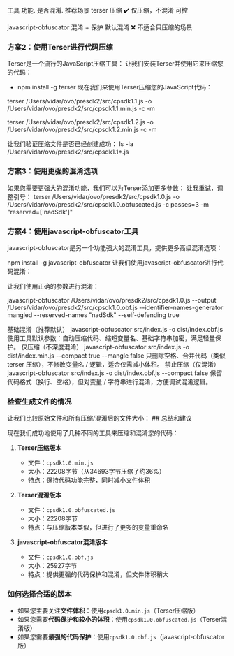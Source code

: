 工具     功能. 是否混淆. 推荐场景
terser 压缩 ✔️ 仅压缩，不混淆 可控

javascript-obfuscator 混淆 + 保护 默认混淆 ❌ 不适合只压缩的场景


### 方案2：使用Terser进行代码压缩

Terser是一个流行的JavaScript压缩工具：
 让我们安装Terser并使用它来压缩您的代码： 
 - npm install -g terser
 现在我们来使用Terser压缩您的JavaScript代码： 

terser /Users/vidar/ovo/presdk2/src/cpsdk1.1.js -o /Users/vidar/ovo/presdk2/src/cpsdk1.1.min.js -c -m

terser /Users/vidar/ovo/presdk2/src/cpsdk1.2.js -o /Users/vidar/ovo/presdk2/src/cpsdk1.2.min.js -c -m

 让我们验证压缩文件是否已经创建成功： 
 ls -la /Users/vidar/ovo/presdk2/src/cpsdk1.1*.js

 ### 方案3：使用更强的混淆选项


如果您需要更强大的混淆功能，我们可以为Terser添加更多参数： 让我重试，调整引号：
terser /Users/vidar/ovo/presdk2/src/cpsdk1.0.js -o /Users/vidar/ovo/presdk2/src/cpsdk1.0.obfuscated.js -c passes=3 -m "reserved=['nadSdk']"
 ### 方案4：使用javascript-obfuscator工具

javascript-obfuscator是另一个功能强大的混淆工具，提供更多高级混淆选项： 

npm install -g javascript-obfuscator
让我们使用javascript-obfuscator进行代码混淆： 

让我们使用正确的参数进行混淆： 

javascript-obfuscator /Users/vidar/ovo/presdk2/src/cpsdk1.0.js --output /Users/vidar/ovo/presdk2/src/cpsdk1.0.obf.js --identifier-names-generator mangled --reserved-names "nadSdk" --self-defending true

基础混淆（推荐默认）	javascript-obfuscator src/index.js -o dist/index.obf.js	使用工具默认参数：自动压缩代码、缩短变量名、基础字符串加密，满足轻量保护。
仅压缩（不深度混淆）	javascript-obfuscator src/index.js -o dist/index.min.js --compact true --mangle false	只删除空格、合并代码（类似 terser 压缩），不修改变量名 / 逻辑，适合仅需减小体积。
禁止压缩（仅混淆）	javascript-obfuscator src/index.js -o dist/index.obf.js --compact false	保留代码格式（换行、空格），但对变量 / 字符串进行混淆，方便调试混淆逻辑。

### 检查生成文件的情况

让我们比较原始文件和所有压缩/混淆后的文件大小： ## 总结和建议

现在我们成功地使用了几种不同的工具来压缩和混淆您的代码：

1. **Terser压缩版本**
   - 文件：`cpsdk1.0.min.js`
   - 大小：22208字节（从34693字节压缩了约36%）
   - 特点：保持代码功能完整，同时减小文件体积

2. **Terser混淆版本**
   - 文件：`cpsdk1.0.obfuscated.js`
   - 大小：22208字节
   - 特点：与压缩版本类似，但进行了更多的变量重命名

3. **javascript-obfuscator混淆版本**
   - 文件：`cpsdk1.0.obf.js`
   - 大小：25927字节
   - 特点：提供更强的代码保护和混淆，但文件体积稍大

### 如何选择合适的版本

- 如果您主要关注**文件体积**：使用`cpsdk1.0.min.js`（Terser压缩版）
- 如果您需要**代码保护和较小的体积**：使用`cpsdk1.0.obfuscated.js`（Terser混淆版）
- 如果您需要**最强的代码保护**：使用`cpsdk1.0.obf.js`（javascript-obfuscator版）

